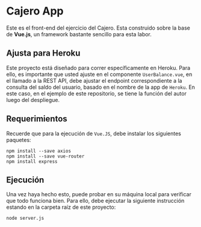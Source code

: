 # Cajero App
Este es el front-end del ejercicio del Cajero. Esta construido sobre la base de __Vue.js__, un framework bastante sencillo para esta labor. 


## Ajusta para Heroku
Este proyecto está diseñado para correr específicamente en Heroku. Para ello, es importante que usted ajuste en el componente `UserBalance.vue`, en el llamado a la REST API, debe ajustar el endpoint correspondiente a la consulta del saldo del usuario, basado en el nombre de la app de `Heroku`. En este caso, en el ejemplo de este repositorio, se tiene la función del autor luego del despliegue.


## Requerimientos
Recuerde que para la ejecución de `Vue.JS`, debe instalar los siguientes paquetes: 
```
npm install --save axios
npm install --save vue-router
npm install express
```

## Ejecución
Una vez haya hecho esto, puede probar en su máquina local para verificar que todo funciona bien. Para ello, debe ejecutar la siguiente instrucción estando en la carpeta raíz de este proyecto:
```
node server.js
```